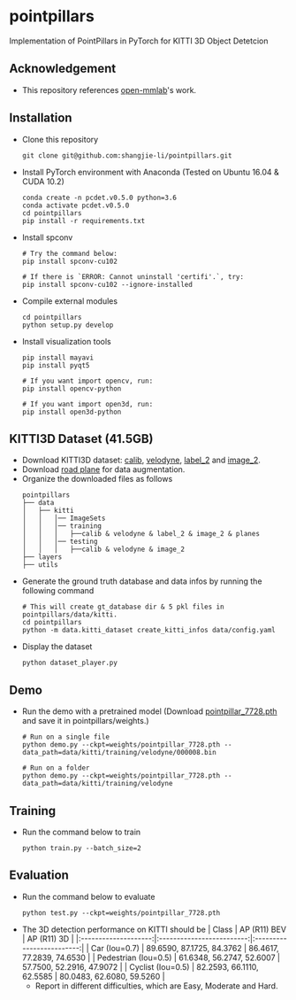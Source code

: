 # pointpillars

Implementation of PointPillars in PyTorch for KITTI 3D Object Detetcion

## Acknowledgement
 - This repository references [open-mmlab](https://github.com/open-mmlab/OpenPCDet)'s work.

## Installation
 - Clone this repository
   ```
   git clone git@github.com:shangjie-li/pointpillars.git
   ```
 - Install PyTorch environment with Anaconda (Tested on Ubuntu 16.04 & CUDA 10.2)
   ```
   conda create -n pcdet.v0.5.0 python=3.6
   conda activate pcdet.v0.5.0
   cd pointpillars
   pip install -r requirements.txt
   ```
 - Install spconv
   ```
   # Try the command below:
   pip install spconv-cu102
   
   # If there is `ERROR: Cannot uninstall 'certifi'.`, try:
   pip install spconv-cu102 --ignore-installed
   ```
 - Compile external modules
   ```
   cd pointpillars
   python setup.py develop
   ```
 - Install visualization tools
   ```
   pip install mayavi
   pip install pyqt5
   
   # If you want import opencv, run:
   pip install opencv-python
   
   # If you want import open3d, run:
   pip install open3d-python
   ```

## KITTI3D Dataset (41.5GB)
 - Download KITTI3D dataset: [calib](https://s3.eu-central-1.amazonaws.com/avg-kitti/data_object_calib.zip), [velodyne](https://s3.eu-central-1.amazonaws.com/avg-kitti/data_object_velodyne.zip), [label_2](https://s3.eu-central-1.amazonaws.com/avg-kitti/data_object_label_2.zip) and [image_2](https://s3.eu-central-1.amazonaws.com/avg-kitti/data_object_image_2.zip).
 - Download [road plane](https://drive.google.com/file/d/1d5mq0RXRnvHPVeKx6Q612z0YRO1t2wAp/view?usp=sharing) for data augmentation.
 - Organize the downloaded files as follows
   ```
   pointpillars
   ├── data
   │   ├── kitti
   │   │   │── ImageSets
   │   │   │── training
   │   │   │   ├──calib & velodyne & label_2 & image_2 & planes
   │   │   │── testing
   │   │   │   ├──calib & velodyne & image_2
   ├── layers
   ├── utils
   ```
 - Generate the ground truth database and data infos by running the following command
   ```
   # This will create gt_database dir & 5 pkl files in pointpillars/data/kitti.
   cd pointpillars
   python -m data.kitti_dataset create_kitti_infos data/config.yaml
   ```
 - Display the dataset
   ```
   python dataset_player.py
   ```

## Demo
 - Run the demo with a pretrained model (Download [pointpillar_7728.pth](https://drive.google.com/file/d/1wMxWTpU1qUoY3DsCH31WJmvJxcjFXKlm/view?usp=sharing) and save it in pointpillars/weights.)
   ```
   # Run on a single file
   python demo.py --ckpt=weights/pointpillar_7728.pth --data_path=data/kitti/training/velodyne/000008.bin
   
   # Run on a folder
   python demo.py --ckpt=weights/pointpillar_7728.pth --data_path=data/kitti/training/velodyne
   ```

## Training
 - Run the command below to train
   ```
   python train.py --batch_size=2
   ```

## Evaluation
 - Run the command below to evaluate
   ```
   python test.py --ckpt=weights/pointpillar_7728.pth
   ```
 - The 3D detection performance on KITTI should be
   | Class                | AP (R11) BEV              | AP (R11) 3D               |
   |:--------------------:|:-------------------------:|:-------------------------:|
   | Car (Iou=0.7)        | 89.6590, 87.1725, 84.3762 | 86.4617, 77.2839, 74.6530 |
   | Pedestrian (Iou=0.5) | 61.6348, 56.2747, 52.6007 | 57.7500, 52.2916, 47.9072 |
   | Cyclist (Iou=0.5)    | 82.2593, 66.1110, 62.5585 | 80.0483, 62.6080, 59.5260 |
    * Report in different difficulties, which are Easy, Moderate and Hard.

